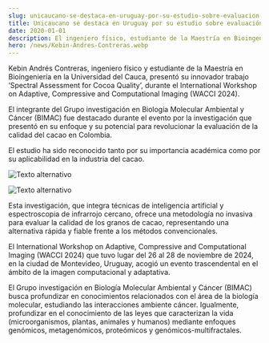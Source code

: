 ```yaml
---
slug: unicaucano-se-destaca-en-uruguay-por-su-estudio-sobre-evaluacion-de-calidad-del-cacao
title: Unicaucano se destaca en Uruguay por su estudio sobre evaluación de calidad del cacao
date: 2020-01-01
description: El ingeniero físico, estudiante de la Maestría en Bioingeniería e integrante del Grupo investigación BIMAC, presentó su trabajo durante el International Workshop on Adaptive, Compressive and Computational Imaging (WACCI 2024) y fue reconocido por su importancia académica y por su aplicabilidad en la industria del cacao.
hero: /news/Kebin-Andres-Contreras.webp
---
```


<article>
  <p>Kebin Andrés Contreras, ingeniero físico y estudiante de la Maestría en Bioingeniería en la Universidad del Cauca, presentó su innovador trabajo ‘Spectral Assessment for Cocoa Quality’, durante el International Workshop on Adaptive, Compressive and Computational Imaging (WACCI 2024).</p>
  <p>El integrante del Grupo investigación en Biología Molecular Ambiental y Cáncer (BIMAC) fue destacado durante el evento por la investigación que presentó en su enfoque y su potencial para revolucionar la evaluación de la calidad del cacao en Colombia.</p>
  <p>El estudio ha sido reconocido tanto por su importancia académica como por su aplicabilidad en la industria del cacao.</p>
</article>

![Texto alternativo](https://th.bing.com/th/id/OIG2.9O4YqGf98tiYzjKDvg7L)

![Texto alternativo](https://th.bing.com/th/id/OIG2.9O4YqGf98tiYzjKDvg7L)

<article>
  <p>Esta investigación, que integra técnicas de inteligencia artificial y espectroscopia de infrarrojo cercano, ofrece una metodología no invasiva para evaluar la calidad de los granos de cacao, representando una alternativa rápida y fiable frente a los métodos convencionales.</p>
  <p>El International Workshop on Adaptive, Compressive and Computational Imaging (WACCI 2024) que tuvo lugar del 26 al 28 de noviembre de 2024, en la ciudad de Montevideo, Uruguay, acogió un evento trascendental en el ámbito de la imagen computacional y adaptativa.
  </p>
  <p>El Grupo investigación en Biología Molecular Ambiental y Cáncer (BIMAC) busca profundizar en conocimientos relacionados con el área de la biología molecular, estudiando las interacciones ambiente cáncer. Igualmente, profundizar en el conocimiento de las leyes que caracterizan la vida (microorganismos, plantas, animales y humanos) mediante enfoques genómicos, metagenómicos, proteómicos y genómicos-multifractales.</p>
</article>
